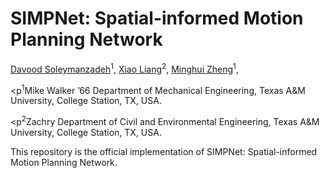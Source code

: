 # SIMPNet: Spatial-informed Motion Planning Network
<a href="https://zh.engr.tamu.edu/people-2/">Davood Soleymanzadeh</a><sup>1</sup>,
<a href="https://engineering.tamu.edu/civil/profiles/liang-xiao.html">Xiao Liang</a><sup>2</sup>,
<a href="https://engineering.tamu.edu/mechanical/profiles/zheng-minghui.html">Minghui Zheng</a><sup>1</sup>,

<p<sup>1</sup>Mike Walker ’66 Department of Mechanical Engineering, Texas A&M University, College Station, TX, USA.</p>
<p<sup>2</sup>Zachry Department of Civil and Environmental Engineering, Texas A&M University, College Station, TX, USA.</p>

This repository is the official implementation of SIMPNet: Spatial-informed Motion Planning Network.
